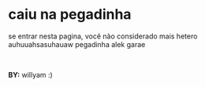 <html>
  <head>
   </head>
  
  <body>
    <h1>
      caiu na pegadinha
    </h1>
    <p>
      se entrar nesta pagina, você não considerado mais hetero auhuuahsasuhauaw pegadinha alek garae
    </p>
    <br>
    <p>
      <B>BY:</B>
      willyam :)
    </p>
  </body>
  
  

